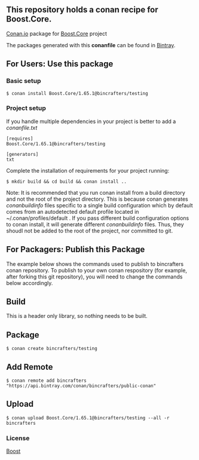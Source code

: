 ## This repository holds a conan recipe for Boost.Core.

[Conan.io](https://conan.io) package for [Boost.Core](https://github.com/Boostorg/Core) project

The packages generated with this **conanfile** can be found in [Bintray](https://bintray.com/bincrafters/public-conan/Boost.Core%3Abincrafters).

## For Users: Use this package

### Basic setup

    $ conan install Boost.Core/1.65.1@bincrafters/testing

### Project setup

If you handle multiple dependencies in your project is better to add a *conanfile.txt*

    [requires]
    Boost.Core/1.65.1@bincrafters/testing

    [generators]
    txt

Complete the installation of requirements for your project running:</small></span>

    $ mkdir build && cd build && conan install ..
	
Note: It is recommended that you run conan install from a build directory and not the root of the project directory.  This is because conan generates *conanbuildinfo* files specific to a single build configuration which by default comes from an autodetected default profile located in ~/.conan/profiles/default .  If you pass different build configuration options to conan install, it will generate different *conanbuildinfo* files.  Thus, they shoudl not be added to the root of the project, nor committed to git. 

## For Packagers: Publish this Package

The example below shows the commands used to publish to bincrafters conan repository. To publish to your own conan respository (for example, after forking this git repository), you will need to change the commands below accordingly. 

## Build  

This is a header only library, so nothing needs to be built.

## Package 

    $ conan create bincrafters/testing
	
## Add Remote

	$ conan remote add bincrafters "https://api.bintray.com/conan/bincrafters/public-conan"

## Upload

    $ conan upload Boost.Core/1.65.1@bincrafters/testing --all -r bincrafters

### License
[Boost](LICENSE)
